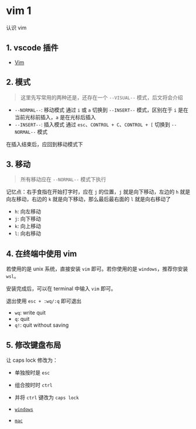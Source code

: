 # vim 1

认识 vim

## 1. vscode 插件

- [Vim](https://marketplace.visualstudio.com/items?itemName=vscodevim.vimvscodevim.vim)

## 2. 模式

> 这里先写常用的两种还是，还存在一个 `--VISUAL--` 模式，后文将会介绍

- `--NORMAL--`: 移动模式 通过 `i` 或 `a` 切换到 `--INSERT--` 模式，区别在于 `i` 是在当前光标前插入，`a` 是在光标后插入 
- `--INSERT--`: 插入模式 通过 `esc`、`CONTROL + C`、`CONTROL + [` 切换到 `--NORMAL--` 模式

在插入结束后，应回到移动模式下

## 3. 移动

> 所有移动应在 `--NORMAL--` 模式下执行

记忆点：右手食指在开始打字时，应在 `j` 的位置，`j` 就是向下移动，左边的 `h` 就是向左移动，右边的 `k` 就是向下移动，那么最后最右面的 `l` 就是向右移动了

- `h`: 向左移动
- `j`: 向下移动
- `k`: 向上移动
- `l`: 向右移动

## 4. 在终端中使用 vim

若使用的是 unix 系统，直接安装 `vim` 即可。若你使用的是 `windows`，推荐你安装 `wsl`。

安装完成后，可以在 terminal 中输入 `vim` 即可。

退出使用 `esc + :wq/:q` 即可退出

- `wq`: write quit
- `q`: quit
- `q!`: quit without saving

## 5. 修改键盘布局

让 caps lock 修改为：

- 单独按时是 `esc`
- 组合按时时 `ctrl`
- 并将 `ctrl` 键改为 `caps lock`

- [`windows`](https://docs.microsoft.com/zh-cn/windows/powertoys/keyboard-manager)
- [`mac`](https://blog.csdn.net/xjc2998310890/article/details/116356978)